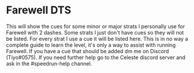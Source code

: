 # Farewell DTS
This will show the cues for some minor or major strats I personally use for Farewell with 2 dashes. Some strats I just don't have cues so they will not be listed. For every strat I use a cue it will be listed here. This is in no way a complete guide to learn the level, it's only a way to assist with running Farewell. If you have a cue that should be added dm me on Discord (Tiyo#0575). If you need further help go to the Celeste discord server and ask in the #speedrun-help channel.

